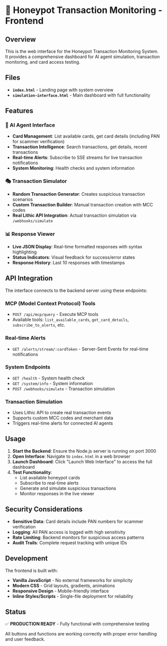 # 🍯 Honeypot Transaction Monitoring - Frontend

## Overview

This is the web interface for the Honeypot Transaction Monitoring System. It provides a comprehensive dashboard for AI agent simulation, transaction monitoring, and card access testing.

## Files

- **`index.html`** - Landing page with system overview
- **`simulation-interface.html`** - Main dashboard with full functionality

## Features

### 🤖 AI Agent Interface
- **Card Management**: List available cards, get card details (including PAN for scammer verification)
- **Transaction Intelligence**: Search transactions, get details, recent transactions
- **Real-time Alerts**: Subscribe to SSE streams for live transaction notifications
- **System Monitoring**: Health checks and system information

### 🎭 Transaction Simulator
- **Random Transaction Generator**: Creates suspicious transaction scenarios
- **Custom Transaction Builder**: Manual transaction creation with MCC codes
- **Real Lithic API Integration**: Actual transaction simulation via `/webhooks/simulate`

### 📊 Response Viewer
- **Live JSON Display**: Real-time formatted responses with syntax highlighting
- **Status Indicators**: Visual feedback for success/error states
- **Response History**: Last 10 responses with timestamps

## API Integration

The interface connects to the backend server using these endpoints:

### MCP (Model Context Protocol) Tools
- `POST /api/mcp/query` - Execute MCP tools
- Available tools: `list_available_cards`, `get_card_details`, `subscribe_to_alerts`, etc.

### Real-time Alerts
- `GET /alerts/stream/:cardToken` - Server-Sent Events for real-time notifications

### System Endpoints
- `GET /health` - System health check
- `GET /system/info` - System information
- `POST /webhooks/simulate` - Transaction simulation

### Transaction Simulation
- Uses Lithic API to create real transaction events
- Supports custom MCC codes and merchant data
- Triggers real-time alerts for connected AI agents

## Usage

1. **Start the Backend**: Ensure the Node.js server is running on port 3000
2. **Open Interface**: Navigate to `index.html` in a web browser
3. **Launch Dashboard**: Click "Launch Web Interface" to access the full dashboard
4. **Test Functionality**:
   - List available honeypot cards
   - Subscribe to real-time alerts
   - Generate and simulate suspicious transactions
   - Monitor responses in the live viewer

## Security Considerations

- **Sensitive Data**: Card details include PAN numbers for scammer verification
- **Logging**: All PAN access is logged with high sensitivity
- **Rate Limiting**: Backend monitors for suspicious access patterns
- **Audit Trails**: Complete request tracking with unique IDs

## Development

The frontend is built with:
- **Vanilla JavaScript** - No external frameworks for simplicity
- **Modern CSS** - Grid layouts, gradients, animations
- **Responsive Design** - Mobile-friendly interface
- **Inline Styles/Scripts** - Single-file deployment for reliability

## Status

✅ **PRODUCTION READY** - Fully functional with comprehensive testing

All buttons and functions are working correctly with proper error handling and user feedback. 